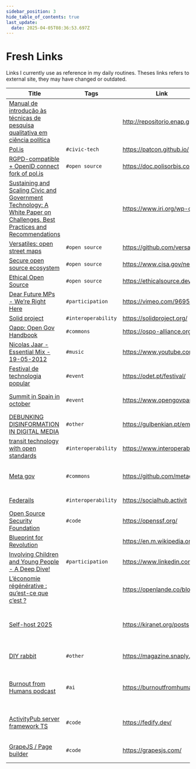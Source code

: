 ```yaml
---
sidebar_position: 3
hide_table_of_contents: true
last_update:
  date: 2025-04-05T08:36:53.697Z
---
```


# Fresh Links
Links I currently use as reference in my daily routines. Theses links refers to external site, they may have changed or outdated.

| Title            	| Tags                 	| Link     	| Comment                     	|
|------------------	|----------------------	|----------	|-----------------------------	|
| [Manual de introdução às técnicas de pesquisa qualitativa em ciência política](http://repositorio.enap.gov.br/handle/1/8513) 	|  	| [ http://repositorio.enap.g ](http://repositorio.enap.gov.br/handle/1/8513) 	|  	|
| [Pol.is](https://patcon.github.io/awesome-polis/) 	| `#civic-tech` 	| [ https://patcon.github.io/ ](https://patcon.github.io/awesome-polis/) 	|  	|
| [RGPD-compatible + OpenID connect fork of pol.is](https://doc.polisorbis.copernicani.it/overview/) 	| `#open source` 	| [ https://doc.polisorbis.co ](https://doc.polisorbis.copernicani.it/overview/) 	|  	|
| [Sustaining and Scaling Civic and Government Technology: A White Paper on Challenges, Best Practices and Recommendations](https://www.iri.org/wp-content/uploads/2023/04/Civic-and-Govtech-White-Paper_en.pdf?utm_source=perplexity) 	|  	| [ https://www.iri.org/wp-co ](https://www.iri.org/wp-content/uploads/2023/04/Civic-and-Govtech-White-Paper_en.pdf?utm_source=perplexity) 	|  	|
| [Versatiles: open street maps](https://github.com/versatiles-org/versatiles-documentation) 	| `#open source` 	| [ https://github.com/versat ](https://github.com/versatiles-org/versatiles-documentation) 	|  	|
| [Secure open source ecosystem](https://www.cisa.gov/news-events/news/continued-progress-towards-secure-open-source-ecosystem) 	| `#open source` 	| [ https://www.cisa.gov/news ](https://www.cisa.gov/news-events/news/continued-progress-towards-secure-open-source-ecosystem) 	|  	|
| [Ethical Open Source](https://ethicalsource.dev/what-we-believe/) 	| `#open source` 	| [ https://ethicalsource.dev ](https://ethicalsource.dev/what-we-believe/) 	|  	|
| [Dear Future MPs - We’re Right Here](https://vimeo.com/969558672) 	| `#participation` 	| [ https://vimeo.com/9695586 ](https://vimeo.com/969558672) 	|  	|
| [Solid project](https://solidproject.org/about) 	| `#interoperability` 	| [ https://solidproject.org/ ](https://solidproject.org/about) 	|  	|
| [Oapp: Open Gov Handbook](https://ospo-alliance.org/ggi/) 	| `#commons` 	| [ https://ospo-alliance.org ](https://ospo-alliance.org/ggi/) 	|  	|
| [Nicolas Jaar - Essential Mix - 19-05-2012](https://www.youtube.com/watch?v=2h1h1JdaWGk) 	| `#music` 	| [ https://www.youtube.com/w ](https://www.youtube.com/watch?v=2h1h1JdaWGk) 	|  	|
| [Festival de technologia popular](https://odet.pt/festival/2025/) 	| `#event` 	| [ https://odet.pt/festival/ ](https://odet.pt/festival/2025/) 	| 15-16 março 2025, setúbal  	|
| [Summit in Spain in october](https://www.opengovpartnership.org/topic/summit/) 	| `#event` 	| [ https://www.opengovpartne ](https://www.opengovpartnership.org/topic/summit/) 	| Could go there before  Decidim Fest 	|
| [DEBUNKING DISINFORMATION IN DIGITAL MEDIA](https://gulbenkian.pt/emifund/) 	| `#other` 	| [ https://gulbenkian.pt/emi ](https://gulbenkian.pt/emifund/) 	| Fund for mis/dis information 	|
| [transit technology with open standards](https://www.interoperablemobility.org/) 	| `#interoperability` 	| [ https://www.interoperable ](https://www.interoperablemobility.org/) 	| Interoperability For mobility 	|
| [Meta gov](https://github.com/metagov) 	| `#commons` 	| [ https://github.com/metago ](https://github.com/metagov) 	| Micro participation and distributed participation 	|
| [Federails](https://socialhub.activitypub.rocks/t/federails-a-rails-engine-that-brings-activitypub-to-rails-applications/2939) 	| `#interoperability` 	| [ https://socialhub.activit ](https://socialhub.activitypub.rocks/t/federails-a-rails-engine-that-brings-activitypub-to-rails-applications/2939) 	| Rails & Fediverse 	|
| [Open Source Security Foundation](https://openssf.org/) 	| `#code` 	| [ https://openssf.org/ ](https://openssf.org/) 	| Security resources  	|
| [Blueprint for Revolution](https://en.m.wikipedia.org/wiki/Blueprint_for_Revolution) 	|  	| [ https://en.m.wikipedia.or ](https://en.m.wikipedia.org/wiki/Blueprint_for_Revolution) 	| book written by  	|
| [Involving Children and Young People - A Deep Dive!](https://www.linkedin.com/posts/fide-europe_citizensassemblies-childrights-activity-7300828640718524416-YVfi?utm_source=share&utm_medium=member_ios&rcm=ACoAABBH9RUB7yQ5d4PimL9upyFa6VMX5i6qEr4) 	| `#participation` 	| [ https://www.linkedin.com/ ](https://www.linkedin.com/posts/fide-europe_citizensassemblies-childrights-activity-7300828640718524416-YVfi?utm_source=share&utm_medium=member_ios&rcm=ACoAABBH9RUB7yQ5d4PimL9upyFa6VMX5i6qEr4) 	| event to follow  	|
| [L’économie régénérative : qu’est-ce que c’est ?](https://openlande.co/blog/2022/01/03/qu-est-ce-que-l-economie-regenerative/) 	|  	| [ https://openlande.co/blog ](https://openlande.co/blog/2022/01/03/qu-est-ce-que-l-economie-regenerative/) 	| intro to regen economics 	|
| [Self-host  2025](https://kiranet.org/posts/self-hosting-like-its-2025/) 	|  	| [ https://kiranet.org/posts ](https://kiranet.org/posts/self-hosting-like-its-2025/) 	| list of use full tools to manage your service in self-host 	|
| [DIY rabbit](https://magazine.snaply.fr/patron-gratuit-doudou-lapin-en-peluche/) 	| `#other` 	| [ https://magazine.snaply.f ](https://magazine.snaply.fr/patron-gratuit-doudou-lapin-en-peluche/) 	| make a rabbit for my daughter 	|
| [Burnout from Humans podcast](https://burnoutfromhumans.net/ai-podcasts) 	| `#ai` 	| [ https://burnoutfromhumans ](https://burnoutfromhumans.net/ai-podcasts) 	| podcast. Exploring relationship btw human and IA 	|
| [ActivityPub server framework TS](https://fedify.dev/) 	| `#code` 	| [ https://fedify.dev/ ](https://fedify.dev/) 	| typescript framework to make activity pub  	|
| [GrapeJS / Page builder](https://grapesjs.com/) 	| `#code` 	| [ https://grapesjs.com/ ](https://grapesjs.com/) 	| versatile open source page builder 	|

